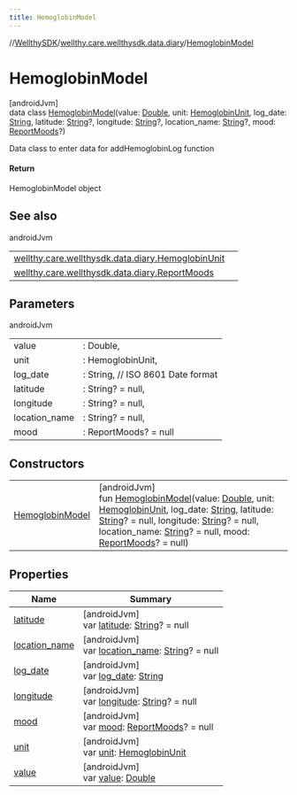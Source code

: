 ```yaml
---
title: HemoglobinModel
---
```

//[WellthySDK](../../../index.html)/[wellthy.care.wellthysdk.data.diary](../index.html)/[HemoglobinModel](index.html)



# HemoglobinModel



[androidJvm]\
data class [HemoglobinModel](index.html)(value: [Double](https://kotlinlang.org/api/latest/jvm/stdlib/kotlin/-double/index.html), unit: [HemoglobinUnit](../-hemoglobin-unit/index.html), log_date: [String](https://kotlinlang.org/api/latest/jvm/stdlib/kotlin/-string/index.html), latitude: [String](https://kotlinlang.org/api/latest/jvm/stdlib/kotlin/-string/index.html)?, longitude: [String](https://kotlinlang.org/api/latest/jvm/stdlib/kotlin/-string/index.html)?, location_name: [String](https://kotlinlang.org/api/latest/jvm/stdlib/kotlin/-string/index.html)?, mood: [ReportMoods](../-report-moods/index.html)?)

Data class to enter data for addHemoglobinLog function



#### Return



HemoglobinModel object



## See also


androidJvm

| | |
|---|---|
| [wellthy.care.wellthysdk.data.diary.HemoglobinUnit](../-hemoglobin-unit/index.html) |  |
| [wellthy.care.wellthysdk.data.diary.ReportMoods](../-report-moods/index.html) |  |



## Parameters


androidJvm

| | |
|---|---|
| value | : Double, |
| unit | : HemoglobinUnit, |
| log_date | : String, // ISO 8601 Date format |
| latitude | : String? = null, |
| longitude | : String? = null, |
| location_name | : String? = null, |
| mood | : ReportMoods? = null |



## Constructors


| | |
|---|---|
| [HemoglobinModel](-hemoglobin-model.html) | [androidJvm]<br>fun [HemoglobinModel](-hemoglobin-model.html)(value: [Double](https://kotlinlang.org/api/latest/jvm/stdlib/kotlin/-double/index.html), unit: [HemoglobinUnit](../-hemoglobin-unit/index.html), log_date: [String](https://kotlinlang.org/api/latest/jvm/stdlib/kotlin/-string/index.html), latitude: [String](https://kotlinlang.org/api/latest/jvm/stdlib/kotlin/-string/index.html)? = null, longitude: [String](https://kotlinlang.org/api/latest/jvm/stdlib/kotlin/-string/index.html)? = null, location_name: [String](https://kotlinlang.org/api/latest/jvm/stdlib/kotlin/-string/index.html)? = null, mood: [ReportMoods](../-report-moods/index.html)? = null) |


## Properties


| Name | Summary |
|---|---|
| [latitude](latitude.html) | [androidJvm]<br>var [latitude](latitude.html): [String](https://kotlinlang.org/api/latest/jvm/stdlib/kotlin/-string/index.html)? = null |
| [location_name](location_name.html) | [androidJvm]<br>var [location_name](location_name.html): [String](https://kotlinlang.org/api/latest/jvm/stdlib/kotlin/-string/index.html)? = null |
| [log_date](log_date.html) | [androidJvm]<br>var [log_date](log_date.html): [String](https://kotlinlang.org/api/latest/jvm/stdlib/kotlin/-string/index.html) |
| [longitude](longitude.html) | [androidJvm]<br>var [longitude](longitude.html): [String](https://kotlinlang.org/api/latest/jvm/stdlib/kotlin/-string/index.html)? = null |
| [mood](mood.html) | [androidJvm]<br>var [mood](mood.html): [ReportMoods](../-report-moods/index.html)? = null |
| [unit](unit.html) | [androidJvm]<br>var [unit](unit.html): [HemoglobinUnit](../-hemoglobin-unit/index.html) |
| [value](value.html) | [androidJvm]<br>var [value](value.html): [Double](https://kotlinlang.org/api/latest/jvm/stdlib/kotlin/-double/index.html) |

